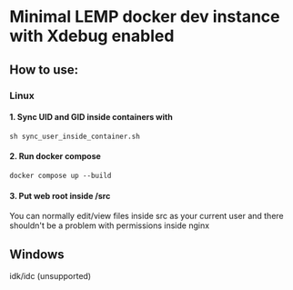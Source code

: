 # Minimal LEMP docker dev instance with Xdebug enabled
## How to use:
### Linux
#### 1. Sync UID and GID inside containers with
```
sh sync_user_inside_container.sh
```
#### 2. Run docker compose
```
docker compose up --build
```
#### 3. Put web root inside /src
You can normally edit/view files inside src as your current user and there shouldn't be a problem with permissions inside nginx

## Windows
idk/idc (unsupported)
